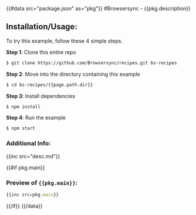 {{#data src="package.json" as="pkg"}}
#Browsersync - {{pkg.description}}

## Installation/Usage:

To try this example, follow these 4 simple steps. 

**Step 1**: Clone this entire repo
```bash
$ git clone https://github.com/Browsersync/recipes.git bs-recipes
```

**Step 2**: Move into the directory containing this example
```bash
$ cd bs-recipes/{{page.path.dir}}
```

**Step 3**: Install dependencies
```bash
$ npm install
```

**Step 4**: Run the example
```bash
$ npm start
```

### Additional Info:

{{inc src="desc.md"}}

{{#if pkg.main}}
### Preview of `{{pkg.main}}`:
```js
{{inc src=pkg.main}}
```
{{/if}}
{{/data}}

